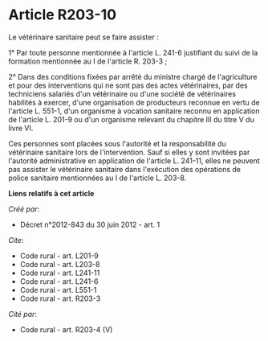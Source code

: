 # Article R203-10

Le vétérinaire sanitaire peut se faire assister : 

1° Par toute personne mentionnée à l'article L. 241-6 justifiant du suivi de la formation mentionnée au I de l'article R.
203-3 ; 

2° Dans des conditions fixées par arrêté du ministre chargé de l'agriculture et pour des interventions qui ne sont pas des
actes vétérinaires, par des techniciens salariés d'un vétérinaire ou d'une société de vétérinaires habilités à exercer, d'une
organisation de producteurs reconnue en vertu de l'article L. 551-1, d'un organisme à vocation sanitaire reconnu en
application de l'article L. 201-9 ou d'un organisme relevant du chapitre III du titre V du livre VI. 

Ces personnes sont placées sous l'autorité et la responsabilité du vétérinaire sanitaire lors de l'intervention. Sauf si
elles y sont invitées par l'autorité administrative en application de l'article L. 241-11, elles ne peuvent pas assister le
vétérinaire sanitaire dans l'exécution des opérations de police sanitaire mentionnées au I de l'article L. 203-8.

**Liens relatifs à cet article**

_Créé par_:

  - Décret n°2012-843 du 30 juin 2012 - art. 1

_Cite_:

  - Code rural - art. L201-9
  - Code rural - art. L203-8
  - Code rural - art. L241-11
  - Code rural - art. L241-6
  - Code rural - art. L551-1
  - Code rural - art. R203-3

_Cité par_:

  - Code rural - art. R203-4 (V)
